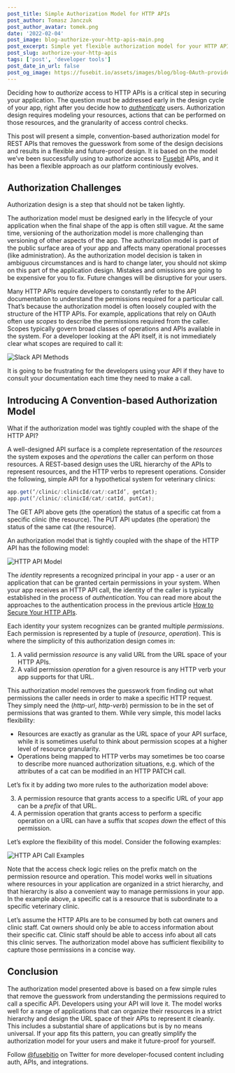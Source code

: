 ```yaml
---
post_title: Simple Authorization Model for HTTP APIs
post_author: Tomasz Janczuk
post_author_avatar: tomek.png
date: '2022-02-04'
post_image: blog-authorize-your-http-apis-main.png
post_excerpt: Simple yet flexible authorization model for your HTTP APIs, based on lessons learned at Fusebit.
post_slug: authorize-your-http-apis
tags: ['post', 'developer tools']
post_date_in_url: false
post_og_image: https://fusebit.io/assets/images/blog/blog-0Auth-providers-main.png
---
```


Deciding how to *authorize* access to HTTP APIs is a critical step in securing your application. The question must be addressed early in the design cycle of your app, right after you decide how to [*authenticate*](https://fusebit.io/blog/secure-your-http-apis/) users. Authorization design requires modeling your resources, actions that can be performed on those resources, and the granularity of access control checks. 

This post will present a simple, convention-based authorization model for REST APIs that removes the guesswork from some of the design decisions and results in a flexible and future-proof design. It is based on the model we’ve been successfully using to authorize access to [Fusebit](https://fusebit.io) APIs, and it has been a flexible approach as our platform continiously evolves.

## Authorization Challenges 

Authorization design is a step that should not be taken lightly.

The authorization model must be designed early in the lifecycle of your application when the final shape of the app is often still vague. At the same time, versioning of the authorization model is more challenging than versioning of other aspects of the app. The authorization model is part of the public surface area of your app and affects many operational processes (like administration). As the authorization model decision is taken in ambiguous circumstances and is hard to change later, you should not skimp on this part of the application design. Mistakes and omissions are going to be expensive for you to fix. Future changes will be disruptive for your users. 

Many HTTP APIs require developers to constantly refer to the API documentation to understand the permissions required for a particular call. That’s because the authorization model is often loosely coupled with the structure of the HTTP APIs. For example, applications that rely on OAuth often use *scopes* to describe the permissions required from the caller. Scopes typically govern broad classes of operations and APIs available in the system. For a developer looking at the API itself, it is not immediately clear what scopes are required to call it: 

![Slack API Methods](blog-authorize-http-api-image-1.png "Slack API Methods")

It is going to be frustrating for the developers using your API if they have to consult your documentation each time they need to make a call. 

## Introducing A Convention-based Authorization Model

What if the authorization model was tightly coupled with the shape of the HTTP API?

A well-designed API surface is a complete representation of the *resources* the system exposes and the *operations* the caller can perform on those resources. A REST-based design uses the URL hierarchy of the APIs to represent resources, and the HTTP verbs to represent operations. Consider the following, simple API for a hypothetical system for veterinary clinics: 

```javascript
app.get(‘/clinic/:clinicId/cat/:catId’, getCat);
app.put(‘/clinic/:clinicId/cat/:catId, putCat);
```

The GET API above gets (the operation) the status of a specific cat from a specific clinic (the resource). The PUT API updates (the operation) the status of the same cat (the resource). 

An authorization model that is tightly coupled with the shape of the HTTP API has the following model: 

![HTTP API Model](blog-authorize-http-api-image-2.png "HTTP API Model")

The *identity* represents a recognized principal in your app - a user or an application that can be granted certain permissions in your system. When your app receives an HTTP API call, the identity of the caller is typically established in the process of *authentication*. You can read more about the approaches to the authentication process in the previous article [How to Secure Your HTTP APIs](https://fusebit.io/blog/secure-your-http-apis/).

Each identity your system recognizes can be granted multiple *permissions*. Each permission is represented by a tuple of (*resource*, *operation*). This is where the simplicity of this authorization design comes in:
 
1. A valid permission *resource* is any valid URL from the URL space of your HTTP APIs.
2. A valid permission *operation* for a given resource is any HTTP verb your app supports for that URL. 

This authorization model removes the guesswork from finding out what permissions the caller needs in order to make a specific HTTP request. They simply need the (*http-url*, *http-verb*) permission to be in the set of permissions that was granted to them. While very simple, this model lacks flexibility: 

* Resources are exactly as granular as the URL space of your API surface, while it is sometimes useful to think about permission scopes at a higher level of resource granularity.
* Operations being mapped to HTTP verbs may sometimes be too coarse to describe more nuanced authorization situations, e.g. which of the attributes of a cat can be modified in an HTTP PATCH call.

Let’s fix it by adding two more rules to the authorization model above: 

3. A permission resource that grants access to a specific URL of your app can be a *prefix* of that URL. 
4. A permission operation that grants access to perform a specific operation on a URL can have a suffix that *scopes down* the effect of this permission. 

Let’s explore the flexibility of this model. Consider the following examples: 

![HTTP API Call Examples](blog-authorize-http-api-image-3.png "HTTP API Call Examples")

Note that the access check logic relies on the prefix match on the permission resource and operation. This model works well in situations where resources in your application are organized in a strict hierarchy, and that hierarchy is also a convenient way to manage permissions in your app. In the example above, a specific cat is a resource that is subordinate to a specific veterinary clinic.

Let’s assume the HTTP APIs are to be consumed by both cat owners and clinic staff. Cat owners should only be able to access information about their specific cat. Clinic staff should be able to access info about all cats this clinic serves. The authorization model above has sufficient flexibility to capture those permissions in a concise way. 

## Conclusion

The authorization model presented above is based on a few simple rules that remove the guesswork from understanding the permissions required to call a specific API. Developers using your API will love it. The model works well for a range of applications that can organize their resources in a strict hierarchy and design the URL space of their APIs to represent it cleanly. This includes a substantial share of applications but is by no means universal. If your app fits this pattern, you can greatly simplify the authorization model for your users and make it future-proof for yourself.

Follow [@fusebitio](https://twitter.com/fusebitio) on Twitter for more developer-focused content including auth, APIs, and integrations.
